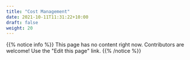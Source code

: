 ```yaml
---
title: "Cost Management"
date: 2021-10-11T11:31:22+10:00
draft: false
weight: 20
---
```


{{% notice info %}}
This page has no content right now. Contributors are welcome! Use the "Edit this page" link.
{{% /notice %}}